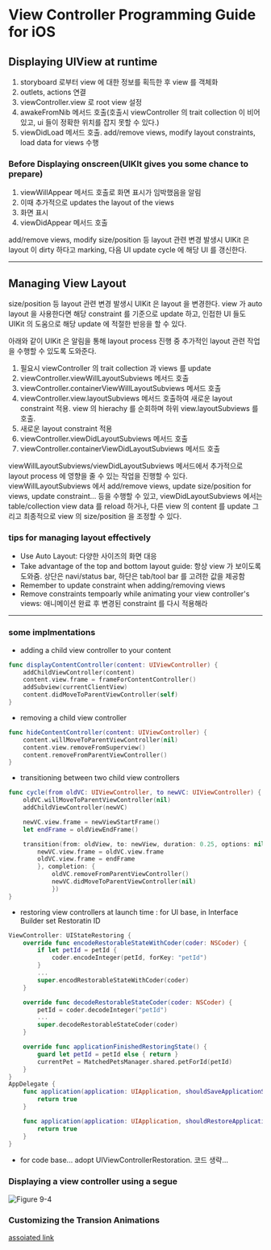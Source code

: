 View Controller Programming Guide for iOS
============================================

## Displaying UIView at runtime
1. storyboard 로부터 view 에 대한 정보를 획득한 후 view 를 객체화
2. outlets, actions 연결
3. viewController.view 로 root view 설정
4. awakeFromNib 메서드 호출(호출시 viewController 의 trait collection 이 비어있고, ui 들이 정확한 위치를 잡지 못할 수 있다.)
5. viewDidLoad 메서드 호출. add/remove views, modify layout constraints, load data for views 수행

### Before Displaying onscreen(UIKIt gives you some chance to prepare)
1. viewWillAppear 메서드 호출로 화면 표시가 임박했음을 알림
2. 이때 추가적으로 updates the layout of the views
3. 화면 표시
4. viewDidAppear 메서드 호출

add/remove views, modify size/position 등 layout 관련 변경 발생시 UIKit 은 layout 이 dirty 하다고 marking, 다음 UI update cycle 에 해당 UI 를 갱신한다.



* * *
## Managing View Layout
size/position 등 layout 관련 변경 발생시 UIKit 은 layout 을 변경한다. view 가 auto layout 을 사용한다면 해당 constraint 를 기준으로 update 하고, 인접한 UI 들도 UIKit 의 도움으로 해당 update 에 적절한 반응을 할 수 있다.

아래와 같이 UIKit 은 알림을 통해 layout process 진행 중 추가적인 layout 관련 작업을 수행할 수 있도록 도와준다.

1. 필요시 viewController 의 trait collection 과 views 를 update
2. viewController.viewWillLayoutSubviews 메서드 호출
3. viewController.containerViewWillLayoutSubviews 메서드 호출
4. viewController.view.layoutSubviews 메서드 호출하여 새로운 layout constraint 적용. view 의 hierachy 를 순회하며 하위 view.layoutSubviews 를 호출.
5. 새로운 layout constraint 적용
6. viewController.viewDidLayoutSubviews 메서드 호출
7. viewController.containerViewDidLayoutSubviews 메서드 호출


viewWillLayoutSubviews/viewDidLayoutSubviews 메서드에서 추가적으로 layout process 에 영향을 줄 수 있는 작업을 진행할 수 있다. viewWillLayoutSubviews 에서 add/remove views, update size/position for views, update constraint... 등을 수행할 수 있고, viewDidLayoutSubviews 에서는 table/collection view data 를 reload 하거나, 다른 view 의 content 를 update 그리고 최종적으로 view 의 size/position 을 조정할 수 있다.


### tips for managing layout effectively
- Use Auto Layout: 다양한 사이즈의 화면 대응
- Take advantage of the top and bottom layout guide: 항상 view 가 보이도록 도와줌. 상단은 navi/status bar, 하단은 tab/tool bar 를 고려한 값을 제공함
- Remember to update constraint when adding/removing views
- Remove constraints tempoarly while animating your view controller's views: 애니메이션 완료 후 변경된 constraint 를 다시 적용해라


* * *
### some implmentations
- adding a child view controller to your content
``` swift
func displayContentController(content: UIViewController) {
	addChildViewController(content)
	content.view.frame = frameForContentController()
	addSubview(currentClientView)
	content.didMoveToParentViewController(self)
}
```

- removing a child view controller
``` swift
func hideContentController(content: UIViewController) {
	content.willMoveToParentViewController(nil)
	content.view.removeFromSuperview()
	content.removeFromParentViewController()
}
```

- transitioning between two child view controllers
``` swift
func cycle(from oldVC: UIViewController, to newVC: UIViewController) {
	oldVC.willMoveToParentViewController(nil)
	addChildViewController(newVC)

	newVC.view.frame = newViewStartFrame()
	let endFrame = oldViewEndFrame()

	transition(from: oldView, to: newView, duration: 0.25, options: nil, animations: {
		newVC.view.frame = oldVC.view.frame
		oldVC.view.frame = endFrame
		}, completion: {
			oldVC.removeFromParentViewController()
			newVC.didMoveToParentViewController(nil)
			})
}
```

- restoring view controllers at launch time
 : for UI base, in Interface Builder set Restoratin ID
``` swift
ViewController: UIStateRestoring {
	override func encodeRestorableStateWithCoder(coder: NSCoder) {
		if let petId = petId {
			coder.encodeInteger(petId, forKey: "petId")
		}
		...
		super.encodRestorableStateWithCoder(coder)
	}

	override func decodeRestorableStateCoder(coder: NSCoder) {
		petId = coder.decodeInteger("petId")
		...
		super.decodeRestorableStateCoder(coder)
	}

	override func applicationFinishedRestoringState() {
		guard let petId = petId else { return }
		currentPet = MatchedPetsManager.shared.petForId(petId)
	}
}
AppDelegate {
	func application(application: UIApplication, shouldSaveApplicationState coder: NSCoder) -> Bool {
		return true
	}

	func application(application: UIApplication, shouldRestoreApplicationState coder: NSCoder) -> Bool {
		return true
	}
}
```

 - for code base... adopt UIViewControllerRestoration. 코드 생략...


### Displaying a view controller using a segue
![Figure 9-4](https://developer.apple.com/library/content/featuredarticles/ViewControllerPGforiPhoneOS/Art/VCPG_displaying-view-controller-using-segue_9-4_2x.png)


### Customizing the Transion Animations
[assoiated link](https://www.raywenderlich.com/170144/custom-uiviewcontroller-transitions-getting-started)
